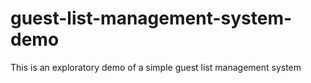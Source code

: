 # guest-list-management-system-demo
This is an exploratory demo of a simple guest list management system

